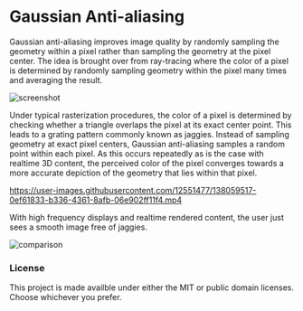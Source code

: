 # Gaussian Anti-aliasing

Gaussian anti-aliasing improves image quality by randomly sampling the geometry within a pixel rather than sampling the geometry at the pixel center. The idea is brought over from ray-tracing where the color of a pixel is determined by randomly sampling geometry within the pixel many times and averaging the result.

![screenshot](https://user-images.githubusercontent.com/12551477/135394232-5b979530-fb7a-45f1-a09f-3419ad722a04.png)

Under typical rasterization procedures, the color of a pixel is determined by checking whether a triangle overlaps the pixel at its exact center point. This leads to a grating pattern commonly known as jaggies. Instead of sampling geometry at exact pixel centers, Gaussian anti-aliasing samples a random point within each pixel. As this occurs repeatedly as is the case with realtime 3D content, the perceived color of the pixel converges towards a more accurate depiction of the geometry that lies within that pixel. 

https://user-images.githubusercontent.com/12551477/138059517-0ef61833-b336-4361-8afb-06e902ff11f4.mp4

With high frequency displays and realtime rendered content, the user just sees a smooth image free of jaggies.

![comparison](https://user-images.githubusercontent.com/12551477/135394069-955a984c-a4f9-404f-aad4-de9e0a2bc486.png)

### License

This project is made availble under either the MIT or public domain licenses. Choose whichever you prefer.
